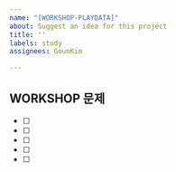 ```yaml
---
name: "[WORKSHOP-PLAYDATA]"
about: Suggest an idea for this project
title: ''
labels: study
assignees: GounKim

---
```


## WORKSHOP 문제
- [ ]
- [ ]
- [ ]
- [ ]
- [ ]
